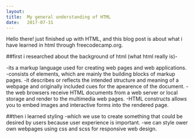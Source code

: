 ```yaml
---
layout:
title:	My general understanding of HTML
date:	2017-07-31
---
```


Hello there! just finished up with HTML, and this blog post is about what i have learned in html through freecodecamp.org.

##first i researched about the background of html (what html really is)-

-its a markup language used for creating web pages and web applications.
-consists of elements, which are mainly the building blocks of markup pages.
-it describes or reflects the intended structure and meaning of a webpage and originally included cues for the apearence of     the document.
-the web browsers receive HTML documents from a web server or local storage and render to the multimedia web pages.
-HTML constructs allows you to embed images and interactive forms into the rendered page.

##then i learned styling
-which we use to create something that could be desired by users because user experience is important.
-we can style ower own webpages using css and scss for responsive web design.
